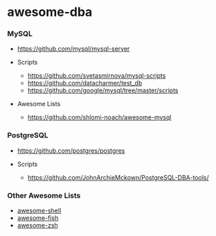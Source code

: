 # awesome-dba

### MySQL
* https://github.com/mysql/mysql-server

* Scripts
    * https://github.com/svetasmirnova/mysql-scripts
    * https://github.com/datacharmer/test_db
    * https://github.com/google/mysql/tree/master/scripts

* Awesome Lists
    * https://github.com/shlomi-noach/awesome-mysql

### PostgreSQL
* https://github.com/postgres/postgres

* Scripts
    * https://github.com/JohnArchieMckown/PostgreSQL-DBA-tools/

### Other Awesome Lists

* [awesome-shell](https://github.com/ggreer/the_silver_searcher)
* [awesome-fish](https://github.com/jorgebucaran/awesome-fish)
* [awesome-zsh](https://github.com/unixorn/awesome-zsh-plugins)